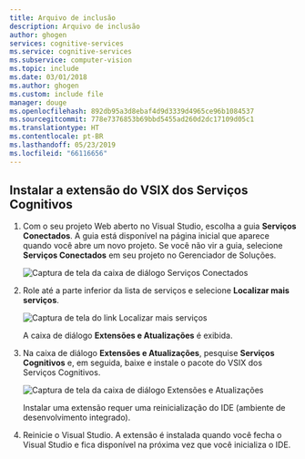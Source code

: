```yaml
---
title: Arquivo de inclusão
description: Arquivo de inclusão
author: ghogen
services: cognitive-services
ms.service: cognitive-services
ms.subservice: computer-vision
ms.topic: include
ms.date: 03/01/2018
ms.author: ghogen
ms.custom: include file
manager: douge
ms.openlocfilehash: 892db95a3d8ebaf4d9d3339d4965ce96b1084537
ms.sourcegitcommit: 778e7376853b69bbd5455ad260d2dc17109d05c1
ms.translationtype: HT
ms.contentlocale: pt-BR
ms.lasthandoff: 05/23/2019
ms.locfileid: "66116656"
---
```

## <a name="install-the-cognitive-services-vsix-extension"></a>Instalar a extensão do VSIX dos Serviços Cognitivos

1. Com o seu projeto Web aberto no Visual Studio, escolha a guia **Serviços Conectados**. A guia está disponível na página inicial que aparece quando você abre um novo projeto. Se você não vir a guia, selecione **Serviços Conectados** em seu projeto no Gerenciador de Soluções.

   ![Captura de tela da caixa de diálogo Serviços Conectados](./media/vs-install-cognitive-services-vsix/Connected-Services-Tab.PNG)

1. Role até a parte inferior da lista de serviços e selecione **Localizar mais serviços**.

    ![Captura de tela do link Localizar mais serviços](./media/vs-install-cognitive-services-vsix/Find-More-Services.PNG)
 
    A caixa de diálogo **Extensões e Atualizações** é exibida.

1. Na caixa de diálogo **Extensões e Atualizações**, pesquise **Serviços Cognitivos** e, em seguida, baixe e instale o pacote do VSIX dos Serviços Cognitivos.

   ![Captura de tela da caixa de diálogo Extensões e Atualizações](./media/vs-install-cognitive-services-vsix/install-cognitive-services-vsix.PNG)

   Instalar uma extensão requer uma reinicialização do IDE (ambiente de desenvolvimento integrado).

2. Reinicie o Visual Studio. A extensão é instalada quando você fecha o Visual Studio e fica disponível na próxima vez que você inicializa o IDE.

